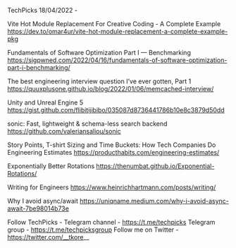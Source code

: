 TechPicks 18/04/2022 -

Vite Hot Module Replacement For Creative Coding - A Complete Example
https://dev.to/omar4ur/vite-hot-module-replacement-a-complete-example-pkg

Fundamentals of Software Optimization Part I — Benchmarking
https://sigpwned.com/2022/04/16/fundamentals-of-software-optimization-part-i-benchmarking/

The best engineering interview question I’ve ever gotten, Part 1
https://quuxplusone.github.io/blog/2022/01/06/memcached-interview/

Unity and Unreal Engine 5
https://gist.github.com/flibitijibibo/035087d8736441786b10e8c3879d50dd

sonic: Fast, lightweight & schema-less search backend
https://github.com/valeriansaliou/sonic

Story Points, T-shirt Sizing and Time Buckets: How Tech Companies Do Engineering Estimates
https://producthabits.com/engineering-estimates/

Exponentially Better Rotations
https://thenumbat.github.io/Exponential-Rotations/

Writing for Engineers
https://www.heinrichhartmann.com/posts/writing/

Why I avoid async/await
https://uniqname.medium.com/why-i-avoid-async-await-7be98014b73e

Follow TechPicks -
Telegram channel - https://t.me/techpicks
Telegram group - https://t.me/techpicksgroup
Follow me on Twitter - https://twitter.com/__tkore__